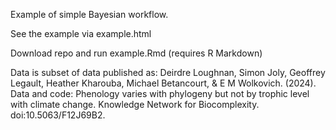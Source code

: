 Example of simple Bayesian workflow.

See the example via example.html

Download repo and run example.Rmd (requires R Markdown)

Data is subset of data published as: 
Deirdre Loughnan, Simon Joly, Geoffrey Legault, Heather Kharouba, Michael Betancourt, & E M Wolkovich. (2024). Data and code: Phenology varies with phylogeny but not by trophic level with climate change. Knowledge Network for Biocomplexity. doi:10.5063/F12J69B2.
